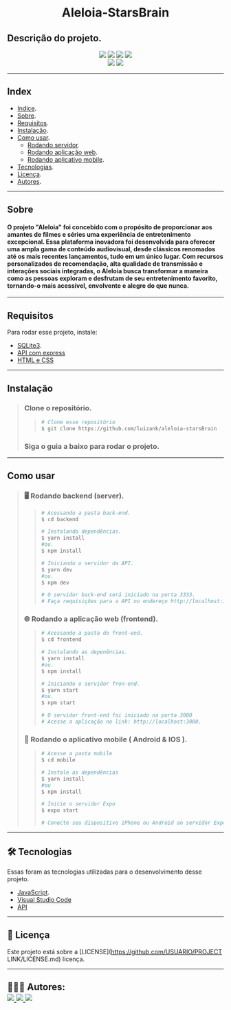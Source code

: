 <h1 align="center">
    Aleloia-StarsBrain
</h1>

## Descrição do projeto.

<p align="center">
    <!-- Badge de estrelas do projeto -->
	<img src="https://img.shields.io/github/stars/USUARIO/PROJECT LINK" />
    <!-- Badge de forks do projeto -->
    <img src="https://img.shields.io/github/forks/USUARIO/PROJECT LINK" />
    <!-- Badge de issues do projeto -->
    <img src="https://img.shields.io/github/issues/USUARIO/PROJECT LINK" />
    <!-- Badge da licença do projeto -->
    <img src="https://img.shields.io/github/license/USUARIO/PROJECT LINK" />
    <br>
    <!-- Exemplo de badge de tecnologia utilizada -->
    <img src="https://img.shields.io/badge/React-blue?logo=react" />
    <!-- Exemplo de badge de tecnologia utilizada -->
    <img src="https://img.shields.io/badge/Node.JS-grey?logo=node.js" />
</p>

---

<!-- Exemplo de Index do projeto -->
## Index
- [Indice](#index).
- [Sobre](#sobre).
- [Requisitos](#requisitos).
- [Instalação](#instalação).
- [Como usar](#como-usar).
    - [Rodando servidor](#rodando-server).
    - [Rodando aplicação web](#rodando-web).
    - [Rodando aplicativo mobile](#rodando-mobile).
- [Tecnologias](#tecnologias).
- [Licença](#licença).
- [Autores](#autores).
---

<!-- Sobre o projeto -->
## Sobre
#### O projeto "Aleloia" foi concebido com o propósito de proporcionar aos amantes de filmes e séries uma experiência de entretenimento excepcional. Essa plataforma inovadora foi desenvolvida para oferecer uma ampla gama de conteúdo audiovisual, desde clássicos renomados até os mais recentes lançamentos, tudo em um único lugar. Com recursos personalizados de recomendação, alta qualidade de transmissão e interações sociais integradas, o Aleloia busca transformar a maneira como as pessoas exploram e desfrutam de seu entretenimento favorito, tornando-o mais acessível, envolvente e alegre do que nunca.

---

<!-- Requisitos para testar ou utilizar o projeto -->
## Requisitos

Para rodar esse projeto, instale:

<!-- Nome da ferramenta e link para a sua documentação ou site -->
- [SQLite3](https://www.sqlite.org/index.html).
- [API com express](llink)
- [HTML e CSS](llink)

---

<!-- Explicação da instação ou uso -->
## Instalação
> ### Clone o repositório.
>>   ```bash
>>  # Clone esse repositório
>>  $ git clone https://github.com/luizank/aleloia-starsBrain
>>   ```
> ### Siga o guia a baixo para rodar o projeto.

---

<!-- Explicação da instação ou uso -->
## Como usar
><h3 id="rodando-server">
>   🖥️ Rodando backend (server).
></h3>
>
>> ```bash
>># Acessando a pasta back-end.
>> $ cd backend
>>
>># Instalando dependências.
>>$ yarn install
>>#ou.
>>$ npm install
>>
>># Iniciando o servidor da API.
>>$ yarn dev
>>#ou.
>>$ npm dev
>>
>># O servidor back-end será iniciado na porta 3333.
>># Faça requisições para a API no endereço http://localhost:3333.
>>```
>
><h3 id="rodando-web">
>🌐 Rodando a aplicação web (frontend).
></h3>
>
>>```bash
>># Acessando a pasta do front-end.
>>$ cd frontend
>>
>># Instalando as depenências.
>>$ yarn install
>>#ou.
>>$ npm install
>>
>># Iniciando o servidor fron-end.
>>$ yarn start
>>#ou.
>>$ npm start
>>
>># O servidor front-end foi iniciado na porta 3000
>># Acesse a aplicação no link: http://localhost:3000.
>>```
>
><h3 id="rodando-mobile">
>    📱 Rodando o aplicativo mobile ( Android & IOS ).
></h3>
>
>>```bash
>># Acesse a pasta mobile
>>$ cd mobile
>>
>># Instale as dependências
>>$ yarn install
>>#ou
>>$ npm install 
>>
>># Inicie o servidor Expo
>>$ expo start
>>
>> # Conecte seu dispositivo iPhone ou Android ao servidor Expo, ou utilize um emulador;
>>```
>
---

<!-- Tecnologias utilizadas no desenvolvimento do projeto -->
<h2 id="tecnologias">
    🛠 Tecnologias
</h2>

Essas foram as tecnologias utilizadas para o desenvolvimento desse projeto.

- [JavaScript](https://developer.mozilla.org/pt-BR/docs/Web/JavaScript).
- [Visual Studio Code](https://code.visualstudio.com/)
- [API](llink)

---

<!-- Licença do projeto -->
<h2 id="licença">
    📝 Licença 
</h2>

Este projeto está sobre a [LICENSE](https://github.com/USUARIO/PROJECT LINK/LICENSE.md) licença.

---

<!-- Sobre mim ou os autores -->
<h2 id="autores">
    👨🏽‍💻 Autores:
    <div>
        <a href="https://github.com/luizank" margin="10px">
            <img src="https://img.shields.io/badge/GitHub-USUARIO-6f42c1?logo=github"/>
        </a>
       <a href="https://github.com/Kuhn-thali" margin="10px">
            <img src="https://img.shields.io/badge/GitHub-USUARIO-6f42c1?logo=github"/>
        </a>
	<a href="https://github.com/Lemo07" margin="10px">
            <img src="https://img.shields.io/badge/GitHub-USUARIO-6f42c1?logo=github"/>
        </a>
    </div>
</h2>
